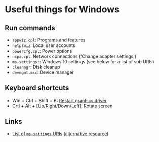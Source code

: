 # Useful things for Windows

## Run commands

* `appwiz.cpl`: Programs and features
* `netplwiz`: Local user accounts
* `powercfg.cpl`: Power options
* `ncpa.cpl`: Network connections ('Change adapter settings')
* `ms-settings:`: Windows 10 settings (see below for a list of sub URIs)
* `cleanmgr`: Disk cleanup
* `devmgmt.msc`: Device manager

## Keyboard shortcuts

* Win + Ctrl + Shift + B: [Restart graphics driver](https://www.reddit.com/r/AskReddit/comments/a22ivq/what_is_the_most_useful_windows_keyboard_shortcut/eav2qyb/)
* Crtl + Alt + [Up/Right/Down/Left]: [Rotate screen](https://www.howtogeek.com/356816/how-to-rotate-your-pcs-screen-or-fix-a-sideways-screen/)

## Links

* [List of `ms-settings` URIs](https://docs.microsoft.com/en-us/windows/uwp/launch-resume/launch-settings-app#ms-settings-uri-scheme-reference) ([alternative resource](https://winaero.com/blog/open-various-settings-pages-directly-in-windows-10-anniversary-update/))
